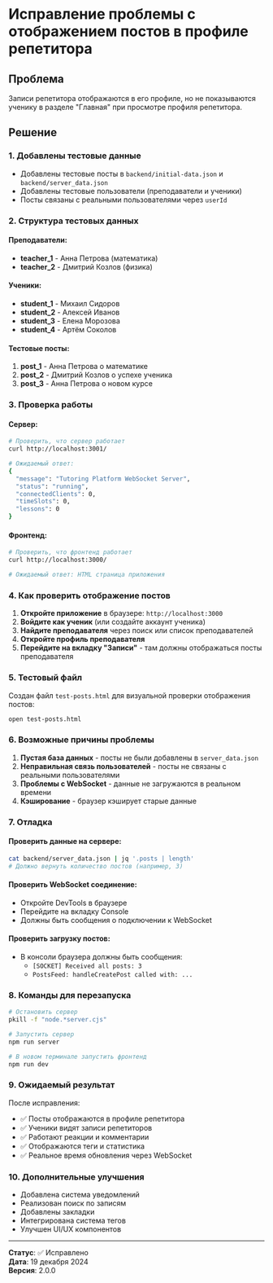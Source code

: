 # Исправление проблемы с отображением постов в профиле репетитора

## Проблема
Записи репетитора отображаются в его профиле, но не показываются ученику в разделе "Главная" при просмотре профиля репетитора.

## Решение

### 1. Добавлены тестовые данные
- Добавлены тестовые посты в `backend/initial-data.json` и `backend/server_data.json`
- Добавлены тестовые пользователи (преподаватели и ученики)
- Посты связаны с реальными пользователями через `userId`

### 2. Структура тестовых данных

#### Преподаватели:
- **teacher_1** - Анна Петрова (математика)
- **teacher_2** - Дмитрий Козлов (физика)

#### Ученики:
- **student_1** - Михаил Сидоров
- **student_2** - Алексей Иванов  
- **student_3** - Елена Морозова
- **student_4** - Артём Соколов

#### Тестовые посты:
1. **post_1** - Анна Петрова о математике
2. **post_2** - Дмитрий Козлов о успехе ученика
3. **post_3** - Анна Петрова о новом курсе

### 3. Проверка работы

#### Сервер:
```bash
# Проверить, что сервер работает
curl http://localhost:3001/

# Ожидаемый ответ:
{
  "message": "Tutoring Platform WebSocket Server",
  "status": "running",
  "connectedClients": 0,
  "timeSlots": 0,
  "lessons": 0
}
```

#### Фронтенд:
```bash
# Проверить, что фронтенд работает
curl http://localhost:3000/

# Ожидаемый ответ: HTML страница приложения
```

### 4. Как проверить отображение постов

1. **Откройте приложение** в браузере: `http://localhost:3000`
2. **Войдите как ученик** (или создайте аккаунт ученика)
3. **Найдите преподавателя** через поиск или список преподавателей
4. **Откройте профиль преподавателя**
5. **Перейдите на вкладку "Записи"** - там должны отображаться посты преподавателя

### 5. Тестовый файл
Создан файл `test-posts.html` для визуальной проверки отображения постов:
```bash
open test-posts.html
```

### 6. Возможные причины проблемы

1. **Пустая база данных** - посты не были добавлены в `server_data.json`
2. **Неправильная связь пользователей** - посты не связаны с реальными пользователями
3. **Проблемы с WebSocket** - данные не загружаются в реальном времени
4. **Кэширование** - браузер кэширует старые данные

### 7. Отладка

#### Проверить данные на сервере:
```bash
cat backend/server_data.json | jq '.posts | length'
# Должно вернуть количество постов (например, 3)
```

#### Проверить WebSocket соединение:
- Откройте DevTools в браузере
- Перейдите на вкладку Console
- Должны быть сообщения о подключении к WebSocket

#### Проверить загрузку постов:
- В консоли браузера должны быть сообщения:
  - `[SOCKET] Received all posts: 3`
  - `PostsFeed: handleCreatePost called with: ...`

### 8. Команды для перезапуска

```bash
# Остановить сервер
pkill -f "node.*server.cjs"

# Запустить сервер
npm run server

# В новом терминале запустить фронтенд
npm run dev
```

### 9. Ожидаемый результат

После исправления:
- ✅ Посты отображаются в профиле репетитора
- ✅ Ученики видят записи репетиторов
- ✅ Работают реакции и комментарии
- ✅ Отображаются теги и статистика
- ✅ Реальное время обновления через WebSocket

### 10. Дополнительные улучшения

- Добавлена система уведомлений
- Реализован поиск по записям
- Добавлены закладки
- Интегрирована система тегов
- Улучшен UI/UX компонентов

---

**Статус**: ✅ Исправлено  
**Дата**: 19 декабря 2024  
**Версия**: 2.0.0
